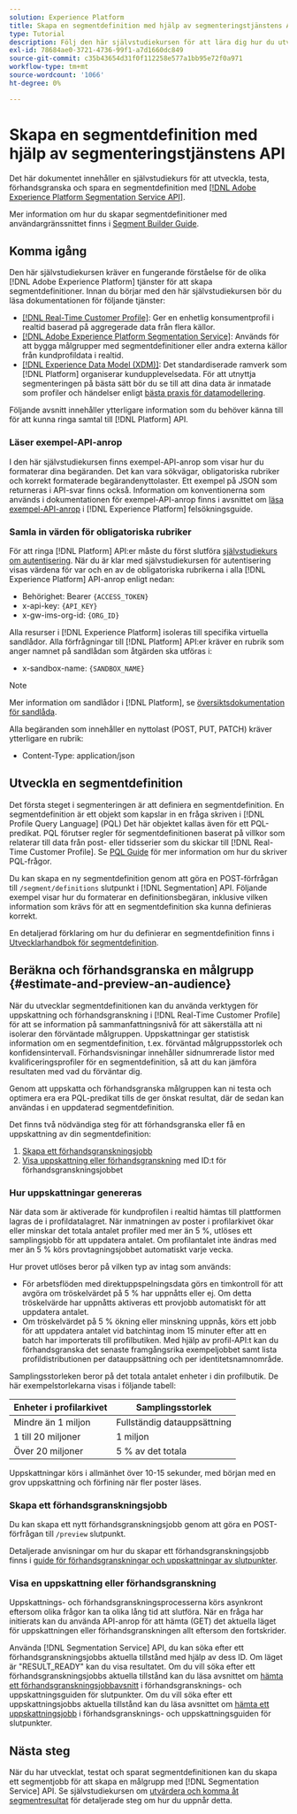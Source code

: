 ```yaml
---
solution: Experience Platform
title: Skapa en segmentdefinition med hjälp av segmenteringstjänstens API
type: Tutorial
description: Följ den här självstudiekursen för att lära dig hur du utvecklar, testar, förhandsgranskar och sparar en segmentdefinition med Adobe Experience Platform Segmentation Service API.
exl-id: 78684ae0-3721-4736-99f1-a7d1660dc849
source-git-commit: c35b43654d31f0f112258e577a1bb95e72f0a971
workflow-type: tm+mt
source-wordcount: '1066'
ht-degree: 0%

---
```


# Skapa en segmentdefinition med hjälp av segmenteringstjänstens API

Det här dokumentet innehåller en självstudiekurs för att utveckla, testa, förhandsgranska och spara en segmentdefinition med [[!DNL Adobe Experience Platform Segmentation Service API]](../api/getting-started.md).

Mer information om hur du skapar segmentdefinitioner med användargränssnittet finns i [Segment Builder Guide](../ui/segment-builder.md).

## Komma igång

Den här självstudiekursen kräver en fungerande förståelse för de olika [!DNL Adobe Experience Platform] tjänster för att skapa segmentdefinitioner. Innan du börjar med den här självstudiekursen bör du läsa dokumentationen för följande tjänster:

- [[!DNL Real-Time Customer Profile]](../../profile/home.md): Ger en enhetlig konsumentprofil i realtid baserad på aggregerade data från flera källor.
- [[!DNL Adobe Experience Platform Segmentation Service]](../home.md): Används för att bygga målgrupper med segmentdefinitioner eller andra externa källor från kundprofildata i realtid.
- [[!DNL Experience Data Model (XDM)]](../../xdm/home.md): Det standardiserade ramverk som [!DNL Platform] organiserar kundupplevelsedata. För att utnyttja segmenteringen på bästa sätt bör du se till att dina data är inmatade som profiler och händelser enligt [bästa praxis för datamodellering](../../xdm/schema/best-practices.md).

Följande avsnitt innehåller ytterligare information som du behöver känna till för att kunna ringa samtal till [!DNL Platform] API.

### Läser exempel-API-anrop

I den här självstudiekursen finns exempel-API-anrop som visar hur du formaterar dina begäranden. Det kan vara sökvägar, obligatoriska rubriker och korrekt formaterade begärandenyttolaster. Ett exempel på JSON som returneras i API-svar finns också. Information om konventionerna som används i dokumentationen för exempel-API-anrop finns i avsnittet om [läsa exempel-API-anrop](../../landing/troubleshooting.md#how-do-i-format-an-api-request) i [!DNL Experience Platform] felsökningsguide.

### Samla in värden för obligatoriska rubriker

För att ringa [!DNL Platform] API:er måste du först slutföra [självstudiekurs om autentisering](https://www.adobe.com/go/platform-api-authentication-en). När du är klar med självstudiekursen för autentisering visas värdena för var och en av de obligatoriska rubrikerna i alla [!DNL Experience Platform] API-anrop enligt nedan:

- Behörighet: Bearer `{ACCESS_TOKEN}`
- x-api-key: `{API_KEY}`
- x-gw-ims-org-id: `{ORG_ID}`

Alla resurser i [!DNL Experience Platform] isoleras till specifika virtuella sandlådor. Alla förfrågningar till [!DNL Platform] API:er kräver en rubrik som anger namnet på sandlådan som åtgärden ska utföras i:

- x-sandbox-name: `{SANDBOX_NAME}`

>[!NOTE]
>
>Mer information om sandlådor i [!DNL Platform], se [översiktsdokumentation för sandlåda](../../sandboxes/home.md).

Alla begäranden som innehåller en nyttolast (POST, PUT, PATCH) kräver ytterligare en rubrik:

- Content-Type: application/json

## Utveckla en segmentdefinition

Det första steget i segmenteringen är att definiera en segmentdefinition. En segmentdefinition är ett objekt som kapslar in en fråga skriven i [!DNL Profile Query Language] (PQL) Det här objektet kallas även för ett PQL-predikat. PQL förutser regler för segmentdefinitionen baserat på villkor som relaterar till data från post- eller tidsserier som du skickar till [!DNL Real-Time Customer Profile]. Se [PQL Guide](../pql/overview.md) för mer information om hur du skriver PQL-frågor.

Du kan skapa en ny segmentdefinition genom att göra en POST-förfrågan till `/segment/definitions` slutpunkt i [!DNL Segmentation] API. Följande exempel visar hur du formaterar en definitionsbegäran, inklusive vilken information som krävs för att en segmentdefinition ska kunna definieras korrekt.

En detaljerad förklaring om hur du definierar en segmentdefinition finns i [Utvecklarhandbok för segmentdefinition](../api/segment-definitions.md#create).

## Beräkna och förhandsgranska en målgrupp {#estimate-and-preview-an-audience}

När du utvecklar segmentdefinitionen kan du använda verktygen för uppskattning och förhandsgranskning i [!DNL Real-Time Customer Profile] för att se information på sammanfattningsnivå för att säkerställa att ni isolerar den förväntade målgruppen. Uppskattningar ger statistisk information om en segmentdefinition, t.ex. förväntad målgruppsstorlek och konfidensintervall. Förhandsvisningar innehåller sidnumrerade listor med kvalificeringsprofiler för en segmentdefinition, så att du kan jämföra resultaten med vad du förväntar dig.

Genom att uppskatta och förhandsgranska målgruppen kan ni testa och optimera era era PQL-predikat tills de ger önskat resultat, där de sedan kan användas i en uppdaterad segmentdefinition.

Det finns två nödvändiga steg för att förhandsgranska eller få en uppskattning av din segmentdefinition:

1. [Skapa ett förhandsgranskningsjobb](#create-a-preview-job)
2. [Visa uppskattning eller förhandsgranskning](#view-an-estimate-or-preview) med ID:t för förhandsgranskningsjobbet

### Hur uppskattningar genereras

När data som är aktiverade för kundprofilen i realtid hämtas till plattformen lagras de i profildatalagret. När inmatningen av poster i profilarkivet ökar eller minskar det totala antalet profiler med mer än 5 %, utlöses ett samplingsjobb för att uppdatera antalet. Om profilantalet inte ändras med mer än 5 % körs provtagningsjobbet automatiskt varje vecka.

Hur provet utlöses beror på vilken typ av intag som används:

- För arbetsflöden med direktuppspelningsdata görs en timkontroll för att avgöra om tröskelvärdet på 5 % har uppnåtts eller ej. Om detta tröskelvärde har uppnåtts aktiveras ett provjobb automatiskt för att uppdatera antalet.
- Om tröskelvärdet på 5 % ökning eller minskning uppnås, körs ett jobb för att uppdatera antalet vid batchintag inom 15 minuter efter att en batch har importerats till profilbutiken. Med hjälp av profil-API:t kan du förhandsgranska det senaste framgångsrika exempeljobbet samt lista profildistributionen per datauppsättning och per identitetsnamnområde.

Samplingsstorleken beror på det totala antalet enheter i din profilbutik. De här exempelstorlekarna visas i följande tabell:

| Enheter i profilarkivet | Samplingsstorlek |
| ------------------------- | ----------- |
| Mindre än 1 miljon | Fullständig datauppsättning |
| 1 till 20 miljoner | 1 miljon |
| Över 20 miljoner | 5 % av det totala |

Uppskattningar körs i allmänhet över 10-15 sekunder, med början med en grov uppskattning och förfining när fler poster läses.

### Skapa ett förhandsgranskningsjobb

Du kan skapa ett nytt förhandsgranskningsjobb genom att göra en POST-förfrågan till `/preview` slutpunkt.

Detaljerade anvisningar om hur du skapar ett förhandsgranskningsjobb finns i [guide för förhandsgranskningar och uppskattningar av slutpunkter](../api/previews-and-estimates.md#create-preview).

### Visa en uppskattning eller förhandsgranskning

Uppskattnings- och förhandsgranskningsprocesserna körs asynkront eftersom olika frågor kan ta olika lång tid att slutföra. När en fråga har initierats kan du använda API-anrop för att hämta (GET) det aktuella läget för uppskattningen eller förhandsgranskningen allt eftersom den fortskrider.

Använda [!DNL Segmentation Service] API, du kan söka efter ett förhandsgranskningsjobbs aktuella tillstånd med hjälp av dess ID. Om läget är &quot;RESULT_READY&quot; kan du visa resultatet. Om du vill söka efter ett förhandsgranskningsjobbs aktuella tillstånd kan du läsa avsnittet om [hämta ett förhandsgranskningsjobbavsnitt](../api/previews-and-estimates.md#get-preview) i förhandsgransknings- och uppskattningsguiden för slutpunkter. Om du vill söka efter ett uppskattningsjobbs aktuella tillstånd kan du läsa avsnittet om [hämta ett uppskattningsjobb](../api/previews-and-estimates.md#get-estimate) i förhandsgransknings- och uppskattningsguiden för slutpunkter.


## Nästa steg

När du har utvecklat, testat och sparat segmentdefinitionen kan du skapa ett segmentjobb för att skapa en målgrupp med [!DNL Segmentation Service] API. Se självstudiekursen om [utvärdera och komma åt segmentresultat](./evaluate-a-segment.md) för detaljerade steg om hur du uppnår detta.
